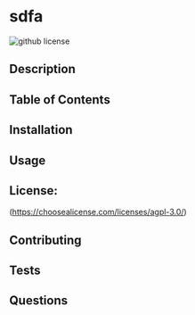 # sdfa
  ![github license](https://img.shields.io/badge/license-agpl-3.0-blue.svg)
  ## Description
  ## Table of Contents
  ## Installation
  ## Usage
  ## License: 
  (https://choosealicense.com/licenses/agpl-3.0/)
  ## Contributing
  ## Tests
  ## Questions